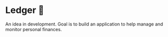 # Ledger :ledger:

An idea in development.
Goal is to build an application to help manage and monitor personal finances.